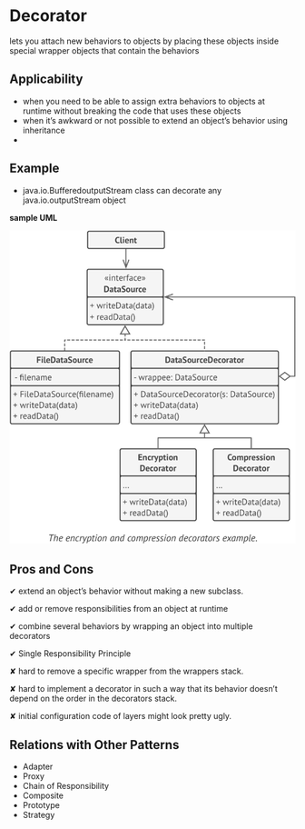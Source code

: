 # **Decorator**
lets you attach new behaviors to objects by placing these objects inside special wrapper objects that contain the behaviors

## Applicability
- when you need to be able to assign extra behaviors to objects at runtime without breaking the code that uses these objects
- when it’s awkward or not possible to extend an object’s behavior using inheritance
- 

## Example
-  java.io.BufferedoutputStream class can decorate any java.io.outputStream object


**sample UML**

![Decorator sample UML](decorator.png "Decorator sample UML")

## Pros and Cons
✔ extend an object’s behavior without making a new subclass.

✔ add or remove responsibilities from an object at runtime

✔ combine several behaviors by wrapping an object into multiple decorators

✔ Single Responsibility Principle

✘ hard to remove a specific wrapper from the wrappers stack.

✘ hard to implement a decorator in such a way that its behavior doesn’t depend on the order in the decorators stack.

✘ initial configuration code of layers might look pretty ugly.

## Relations with Other Patterns
- Adapter
- Proxy
- Chain of Responsibility
- Composite
- Prototype
- Strategy

